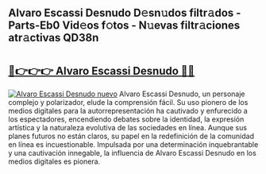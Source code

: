 ## Alvaro Escassi Desnudo D𝚎sn𝚞dos filtr𝚊dos - Parts-Eb0 Vid𝚎os f𝚘tos - N𝚞evas filtr𝚊ciones atr𝚊ctivas QD38n

# <h2><a href="http://mb54c5.tromn.icu/?c=Alvaro+Escassi+Desnudo">🔗👉👉👉 Alvaro Escassi Desnudo 🔗🔗</a></h2>

[![Alvaro Escassi Desnudo nuevo](https://i.imgur.com/pEAQMta.gif)](http://mb54c5.tromn.icu/?c=Alvaro+Escassi+Desnudo)
Alvaro Escassi Desnudo, un personaje complejo y polarizador, elude la comprensión fácil. Su uso pionero de los medios digitales para la autorrepresentación ha cautivado y enfurecido a los espectadores, encendiendo debates sobre la identidad, la expresión artística y la naturaleza evolutiva de las sociedades en línea. Aunque sus planes futuros no están claros, su papel en la redefinición de la comunidad en línea es incuestionable. Impulsada por una determinación inquebrantable y una cautivación innegable, la influencia de Alvaro Escassi Desnudo en los medios digitales es pionera.
